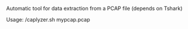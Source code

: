 Automatic tool for data extraction from a PCAP file (depends on Tshark)

Usage: /caplyzer.sh mypcap.pcap
